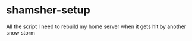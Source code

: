 # shamsher-setup
All the script I need to rebuild my home server when it gets hit by another snow storm
